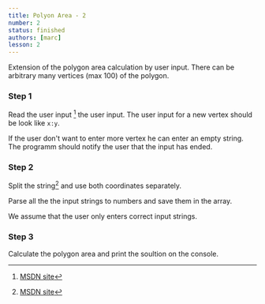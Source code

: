 ```yaml
---
title: Polyon Area - 2
number: 2
status: finished
authors: [marc]
lesson: 2
---
```


Extension of the polygon area calculation by user input. There can be arbitrary many vertices (max 100) of the polygon.

### Step 1

Read the user input [^user_input] the user input. The user input for a new vertex should be look like `x:y`.

[^user_input]:
    [MSDN site](https://msdn.microsoft.com/de-de/library/system.console.readline%28v=vs.110%29.aspx)

If the user don't want to enter more vertex he can enter an empty string. The programm should notify the user that the input has ended.

### Step 2

Split the string[^string_split] and use both coordinates separately.

[^string_split]:
    [MSDN site](https://msdn.microsoft.com/de-de/library/tabh47cf%28v=vs.110%29.aspx)

Parse all the the input strings to numbers and save them in the array. 

We assume that the user only enters correct input strings.

### Step 3

Calculate the polygon area and print the soultion on the console.